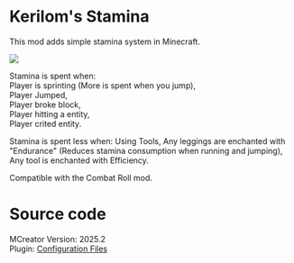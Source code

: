# Kerilom's Stamina

This mod adds simple stamina system in Minecraft.

<img src=https://cdn.modrinth.com/data/5oEncVKM/images/1df740d37b8e991a2dc7a4eb61fabfa01468a9dc.png>

Stamina is spent when:  
Player is sprinting (More is spent when you jump),  
Player Jumped,  
Player broke block,  
Player hitting a entity,  
Player crited entity.  

Stamina is spent less when:
Using Tools,
Any leggings are enchanted with "Endurance" (Reduces stamina consumption when running and jumping),
Any tool is enchanted with Efficiency.

Compatible with the Combat Roll mod.

# Source code

MCreator Version: 2025.2  
Plugin: [Configuration Files](https://mcreator.net/plugin/92938/configuration-files)
